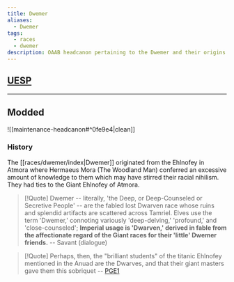 ```yaml
---
title: Dwemer
aliases:
  - Dwemer
tags:
  - races
  - dwemer
description: OAAB headcanon pertaining to the Dwemer and their origins.
---
```

## [UESP](https://en.uesp.net/wiki/Lore:Dwemer)

***
## Modded
![[maintenance-headcanon#^0fe9e4|clean]]
### History
The [[races/dwemer/index|Dwemer]] originated from the Ehlnofey in Atmora where Hermaeus Mora (The Woodland Man) conferred an excessive amount of knowledge to them which may have stirred their racial nihilism. They had ties to the Giant Ehlnofey of Atmora.

> [!Quote]
> Dwemer -- literally, 'the Deep, or Deep-Counseled or Secretive People' -- are the fabled lost Dwarven race whose ruins and splendid artifacts are scattered across Tamriel. Elves use the term 'Dwemer,' connoting variously 'deep-delving,' 'profound,' and 'close-counseled'; **Imperial usage is 'Dwarven,' derived in fable from the affectionate regard of the Giant races for their 'little' Dwemer friends.**
> -- Savant (dialogue)

> [!Quote]
> Perhaps, then, the "brilliant students" of the titanic Ehlnofey mentioned in the Anuad are the Dwarves, and that their giant masters gave them this sobriquet
-- [PGE1](http://www.uesp.net/wiki/Lore:Pocket_Guide_to_the_Empire,_1st_Edition/Hammerfell)

